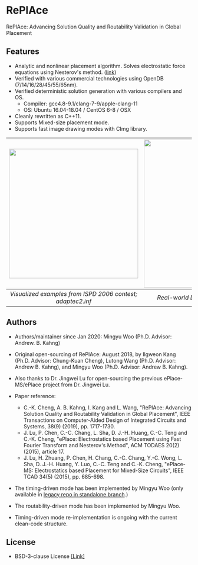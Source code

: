 # RePlAce
RePlAce: Advancing Solution Quality and Routability Validation in Global Placement

## Features
- Analytic and nonlinear placement algorithm. Solves electrostatic force equations using Nesterov's method. ([link](https://cseweb.ucsd.edu/~jlu/papers/eplace-todaes14/paper.pdf))
- Verified with various commercial technologies using OpenDB (7/14/16/28/45/55/65nm).
- Verified deterministic solution generation with various compilers and OS. 
  * Compiler: gcc4.8-9.1/clang-7-9/apple-clang-11
  * OS: Ubuntu 16.04-18.04 / CentOS 6-8 / OSX 
- Cleanly rewritten as C++11.
- Supports Mixed-size placement mode.
- Supports fast image drawing modes with CImg library.

| <img src="./doc/image/adaptec2.inf.gif" width=350px> | <img src="./doc/image/coyote_movie.gif" width=400px> | 
|:--:|:--:|
| *Visualized examples from ISPD 2006 contest; adaptec2.inf* |*Real-world Design: Coyote (TSMC16 7.5T)* |

 ## Authors
- Authors/maintainer since Jan 2020: Mingyu Woo (Ph.D. Advisor: Andrew. B. Kahng)
- Original open-sourcing of RePlAce: August 2018, by Ilgweon Kang (Ph.D. Advisor: Chung-Kuan Cheng), Lutong Wang (Ph.D. Advisor: Andrew B. Kahng), and Mingyu Woo (Ph.D. Advisor: Andrew B. Kahng).  
- Also thanks to Dr. Jingwei Lu for open-sourcing the previous ePlace-MS/ePlace project from Dr. Jingwei Lu. 

- Paper reference:
  - C.-K. Cheng, A. B. Kahng, I. Kang and L. Wang, "RePlAce: Advancing Solution Quality and Routability Validation in Global Placement", IEEE Transactions on Computer-Aided Design of Integrated Circuits and Systems, 38(9) (2019), pp. 1717-1730.
  - J. Lu, P. Chen, C.-C. Chang, L. Sha, D. J.-H. Huang, C.-C. Teng and C.-K. Cheng, "ePlace: Electrostatics based Placement using Fast Fourier Transform and Nesterov's Method", ACM TODAES 20(2) (2015), article 17.
  - J. Lu, H. Zhuang, P. Chen, H. Chang, C.-C. Chang, Y.-C. Wong, L. Sha, D. J.-H. Huang, Y. Luo, C.-C. Teng and C.-K. Cheng, "ePlace-MS: Electrostatics based Placement for Mixed-Size Circuits", IEEE TCAD 34(5) (2015), pp. 685-698.

- The timing-driven mode has been implemented by Mingyu Woo (only available in [legacy repo in standalone branch](https://github.com/The-OpenROAD-Project/RePlAce/tree/standalone).)
- The routability-driven mode has been implemented by Mingyu Woo.
- Timing-driven mode re-implementation is ongoing with the current clean-code structure.   

## License
* BSD-3-clause License [[Link]](./LICENSE)
